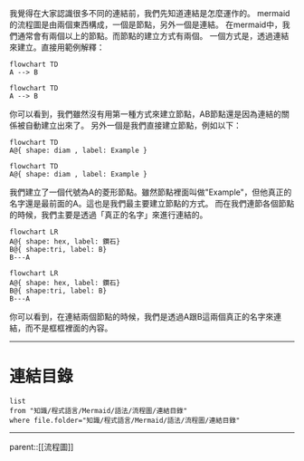 我覺得在大家認識很多不同的連結前，我們先知道連結是怎麼運作的。
mermaid的流程圖是由兩個東西構成，一個是節點，另外一個是連結。
在mermaid中，我們通常會有兩個以上的節點。而節點的建立方式有兩個。
一個方式是，透過連結來建立。直接用範例解釋：
```Mermaid
flowchart TD
A --> B
```
```mermaid
flowchart TD
A --> B
```
你可以看到，我們雖然沒有用第一種方式來建立節點，AB節點還是因為連結的關係被自動建立出來了。
另外一個是我們直接建立節點，例如以下：
```Mermaid
flowchart TD
A@{ shape: diam , label: Example }
```
```mermaid
flowchart TD
A@{ shape: diam , label: Example }
```
我們建立了一個代號為A的菱形節點。雖然節點裡面叫做"Example"，但他真正的名字還是最前面的A。這也是我們最主要建立節點的方式。
而在我們連節各個節點的時候，我們主要是透過「真正的名字」來進行連結的。
```Mermaid
flowchart LR
A@{ shape: hex, label: 鑽石}
B@{ shape:tri, label: B}
B---A
```
```mermaid
flowchart LR
A@{ shape: hex, label: 鑽石}
B@{ shape:tri, label: B}
B---A
```
你可以看到，在連結兩個節點的時候，我們是透過A跟B這兩個真正的名字來連結，而不是框框裡面的內容。
- - -
# 連結目錄
```dataview
list
from "知識/程式語言/Mermaid/語法/流程圖/連結目錄"
where file.folder="知識/程式語言/Mermaid/語法/流程圖/連結目錄"
```
- - -
parent::[[流程圖]]

